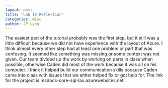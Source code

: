 ```yaml
---
layout: post
title: "Lab 10 Reflection"
categories: misc
author: JP Lyon
---
```


The easiest part of the tutorial probably was the first step, but it still was a little difficult because we did not have experience with the layout of Azure. I think almost every other step had at least one problem or part that was confusing. It seemed like something was missing or some context was not given. Our team divided up the work by working on parts in class when possible, otherwise Caden did most of the work because it was all on his computer. I think it helped build our communication skills because Caden came into class with issues that we either helped fix or got help for. The link for the project is msdocs-core-sql-lax.azurewebsites.net.